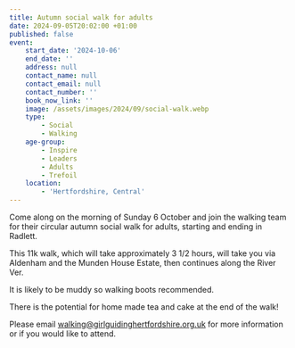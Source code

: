 ```yaml
---
title: Autumn social walk for adults
date: 2024-09-05T20:02:00 +01:00
published: false
event:
    start_date: '2024-10-06'
    end_date: ''
    address: null
    contact_name: null
    contact_email: null
    contact_number: ''
    book_now_link: ''
    image: /assets/images/2024/09/social-walk.webp
    type:
        - Social
        - Walking
    age-group:
        - Inspire
        - Leaders
        - Adults
        - Trefoil
    location:
        - 'Hertfordshire, Central'
---
```

Come along on the morning of Sunday 6 October and join the walking team for their circular autumn social walk for adults, starting and ending in Radlett.

This 11k walk, which will take approximately 3 1/2 hours, will take you via Aldenham and the Munden House Estate, then continues along the River Ver.

It is likely to be muddy so walking boots recommended.

There is the potential for home made tea and cake at the end of the walk!

Please email <walking@girlguidinghertfordshire.org.uk> for more information or if you would like to attend.

